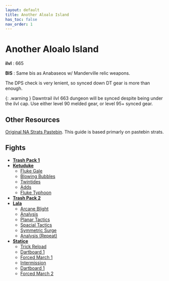 ```yaml
---
layout: default
title: Another Aloalo Island
has_toc: false
nav_order: 1
---
```


# Another Aloalo Island

**ilvl**
: 665

**BIS**
: Same bis as Anabaseos w/ Manderville relic weapons.

The DPS check is very lenient, so synced down DT gear is more than enough.

{: .warning }
Dawntrail ilvl 663 dungeon will be synced despite being under the ilvl cap.
Use either level 90 melded gear, or level 95+ synced gear.

## Other Resources

[Original NA Strats Pastebin](https://pastebin.com/RRSG6YAK). This guide is
based primarly on pastebin strats.

## Fights

* **[Trash Pack 1](./trash1/)**
* **[Ketuduke](./ketuduke/)**
    * [Fluke Gale](./ketuduke/fluke-gale/)
    * [Blowing Bubbles](./ketuduke/blowing-bubbles/)
    * [Twintides](./ketuduke/twintides/)
    * [Adds](./ketuduke/adds/)
    * [Fluke Typhoon](./ketuduke/fluke-typhoon/)
* **[Trash Pack 2](./trash2/)**
* **[Lala](./lala/)**
    * [Arcane Blight](./lala/arcane-blight/)
    * [Analysis](./lala/analysis/)
    * [Planar Tactics](./lala/planar-tactics)
    * [Spacial Tactics](./lala/spacial-tactics)
    * [Symmetric Surge](./lala/symmetric-surge)
    * [Analysis (Repeat)](./lala/analysis/)
* **[Statice](./statice/)**
    * [Trick Reload](./statice/trick-reload/)
    * [Dartboard 1](./statice/dartboard-1/)
    * [Forced March 1](./statice/forced-march-1/)
    * [Intermission](./statice/intermission/)
    * [Dartboard 1](./statice/dartboard-2/)
    * [Forced March 2](./statice/forced-march-2/)
